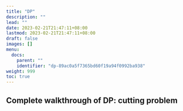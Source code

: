 ```yaml
---
title: "DP"
description: ""
lead: ""
date: 2023-02-21T21:47:11+08:00
lastmod: 2023-02-21T21:47:11+08:00
draft: false
images: []
menu:
  docs:
    parent: ""
    identifier: "dp-89ac0a5f7365bd60f19a94f0992ba938"
weight: 999
toc: true
---
```

## Complete walkthrough of DP: cutting problem
